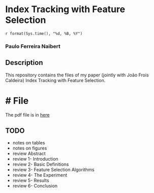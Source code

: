 Index Tracking with Feature Selection
=======

`r format(Sys.time(), "%d, %B, %Y")`

### Paulo Ferreira Naibert

## Description

This repository contains the files of my paper (jointly with João Frois Caldeira) Index Tracking with Feature Selection.

# # File

The pdf file is in [here](./it-featsel.pdf)

## TODO

- notes on tables
- notes on figures
- review Abstract
- review 1- Introduction
- review 2- Basic Definitions
- review 3- Feature Selection Algorithms
- review 4- The Experiment
- review 5- Results
- review 6- Conclusion

